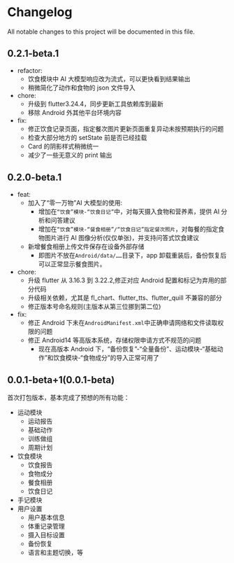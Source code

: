 # Changelog

All notable changes to this project will be documented in this file.

## 0.2.1-beta.1

- refactor:
  - 饮食模块中 AI 大模型响应改为流式，可以更快看到结果输出
  - 稍微简化了动作和食物的 json 文件导入
- chore:
  - 升级到 flutter3.24.4，同步更新工具依赖库到最新
  - 移除 Android 外其他平台环境内容
- fix:
  - 修正饮食记录页面，指定餐次图片更新页面重复异动未按预期执行的问题
  - 检查大部分地方的 setState 前是否已经挂载
  - Card 的阴影样式稍微统一
  - 减少了一些无意义的 print 输出

## 0.2.0-beta.1

- feat:
  - 加入了“零一万物”AI 大模型的使用:
    - 增加在`“饮食”模块-“饮食日记”`中，对每天摄入食物和营养素，提供 AI 分析和问答建议
    - 增加在`“饮食”模块-“餐食相册”/“饮食日记”指定餐次照片`，对每餐的指定食物图片进行 AI 图像分析(仅仅单张)，并支持问答式饮食建议
  - 新增餐食相册上传文件保存在设备外部存储
    - 即图片不放在`Android/data/……`目录下，app 卸载重装后，备份恢复后可以正常显示餐食图片。
- chore:
  - 升级 flutter 从 3.16.3 到 3.22.2,修正对应 Android 配置和标记为弃用的部分代码
  - 升级相关依赖，尤其是 fl_chart、flutter_tts、flutter_quill 不兼容的部分
  - 修正版本号命名规则(主版本从第三位挪到第二位)
- fix:
  - 修正 Android 下未在`AndroidManifest.xml`中正确申请网络和文件读取权限的问题
  - 修正 Android14 等高版本系统，存储权限申请方式不规范的问题
    - 现在高版本 Android 下，“备份恢复”-“全量备份”、运动模块-“基础动作”和饮食模块-“食物成分”的导入正常可用了

## 0.0.1-beta+1(0.0.1-beta)

首次打包版本，基本完成了预想的所有功能：

- 运动模块
  - 运动报告
  - 基础动作
  - 训练做组
  - 周期计划
- 饮食模块
  - 饮食报告
  - 食物成分
  - 餐食相册
  - 饮食日记
- 手记模块
- 用户设置
  - 用户基本信息
  - 体重记录管理
  - 摄入目标设置
  - 备份恢复
  - 语言和主题切换，等
